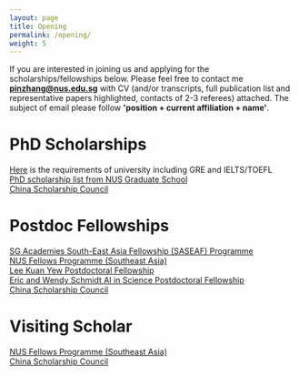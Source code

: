 ```yaml
---
layout: page
title: Opening
permalink: /opening/
weight: 5
---
```


If you are interested in joining us and applying for the scholarships/fellowships below. Please feel free to contact me **pinzhang@nus.edu.sg** with CV (and/or transcripts, full publication list and representative papers highlighted, contacts of 2-3 referees) attached. The subject of email please follow **'position + current affiliation + name'**.

# __PhD Scholarships__
[Here](https://cde.nus.edu.sg/graduate/graduate-programmes-by-research/admission-requirement-2/) is the requirements of university including GRE and IELTS/TOEFL   
[PhD scholarship list from NUS Graduate School](https://nusgs.nus.edu.sg/scholarships-list/)  
[China Scholarship Council](https://www.csc.edu.cn/chuguo)

# __Postdoc Fellowships__
[SG Academies South-East Asia Fellowship (SASEAF) Programme](https://snas.org.sg/saseaf)  
[NUS Fellows Programme (Southeast Asia)](https://www.nus.edu.sg/research/funding-opportunities/NUS-fellows-programme-southeast-asia)  
[Lee Kuan Yew Postdoctoral Fellowship](https://www.nus.edu.sg/research/research-administration-and-shared-services/funding-opportunities-old/lee-kuan-yew-postdoctoral-fellowship)  
[Eric and Wendy Schmidt AI in Science Postdoctoral Fellowship](https://www.nus.edu.sg/research/odprt-home/fellowships/eric-and-wendy-schmidt-ai-in-science-postdoctoral-fellowship)  
[China Scholarship Council](https://www.csc.edu.cn/chuguo)

# __Visiting Scholar__
[NUS Fellows Programme (Southeast Asia)](https://www.nus.edu.sg/research/funding-opportunities/NUS-fellows-programme-southeast-asia)  
[China Scholarship Council](https://www.csc.edu.cn/chuguo)




